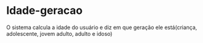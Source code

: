 # Idade-geracao
O sistema calcula a idade do usuário e diz em que geração ele está(criança, adolescente, jovem adulto, adulto e idoso)
